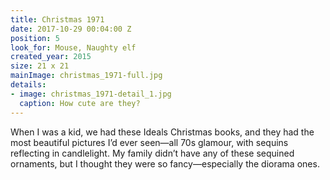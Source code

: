 ```yaml
---
title: Christmas 1971
date: 2017-10-29 00:04:00 Z
position: 5
look_for: Mouse, Naughty elf
created_year: 2015
size: 21 x 21
mainImage: christmas_1971-full.jpg
details:
- image: christmas_1971-detail_1.jpg
  caption: How cute are they?
---
```


When I was a kid, we had these Ideals Christmas books, and they had the most beautiful pictures I’d ever seen—all 70s glamour, with sequins reflecting in candlelight. My family didn’t have any of these sequined ornaments, but I thought they were so fancy—especially the diorama ones.
